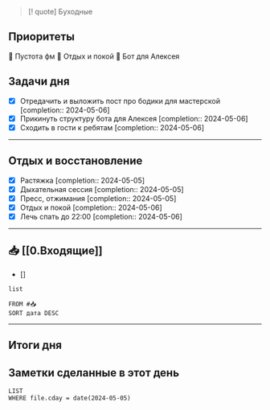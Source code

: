 > [! quote] Буходные
> 

## Приоритеты
🔴 Пустота фм
🔴 Отдых и покой
🔴 Бот для Алексея

## Задачи дня
- [x] Отредачить и выложить пост про бодики для мастерской  [completion:: 2024-05-06]
- [x] Прикинуть структуру бота для Алексея  [completion:: 2024-05-06]
- [x] Сходить в гости к ребятам  [completion:: 2024-05-06]

---
## Отдых и восстановление
- [x] Растяжка  [completion:: 2024-05-05]
- [x] Дыхательная сессия  [completion:: 2024-05-05]
- [x] Пресс, отжимания  [completion:: 2024-05-05]
- [x] Отдых и покой  [completion:: 2024-05-06]
- [x] Лечь спать до 22:00  [completion:: 2024-05-06]

---
## 📥 [[0.Входящие]]
- [] 



```dataview
list
	
FROM #📥
SORT дата DESC
```


---
## Итоги дня





## Заметки сделанные в этот день
```dataview
LIST
WHERE file.cday = date(2024-05-05)
```

